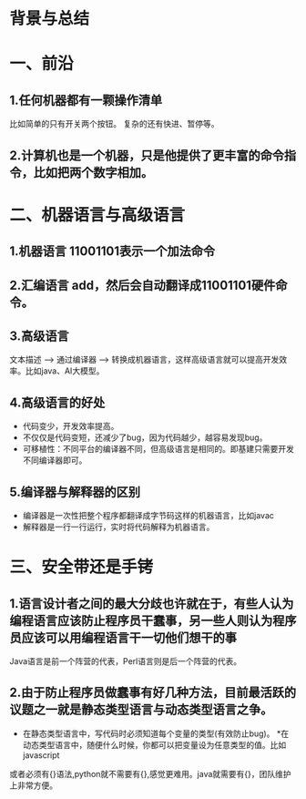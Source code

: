 # 背景与总结

# 一、前沿
## 1.任何机器都有一颗操作清单
比如简单的只有开关两个按钮。
复杂的还有快进、暂停等。

## 2.计算机也是一个机器，只是他提供了更丰富的命令指令，比如把两个数字相加。

# 二、机器语言与高级语言
## 1.机器语言 11001101表示一个加法命令
## 2.汇编语言 add，然后会自动翻译成11001101硬件命令。
## 3.高级语言
文本描述 --> 通过编译器 --> 转换成机器语言，这样高级语言就可以提高开发效率。比如java、AI大模型。

## 4.高级语言的好处
* 代码变少，开发效率提高。
* 不仅仅是代码变短，还减少了bug，因为代码越少，越容易发现bug。
* 可移植性：不同平台的编译器不同，但高级语言是相同的。即基建只需要开发不同编译器即可。

## 5.编译器与解释器的区别
* 编译器是一次性把整个程序都翻译成字节码这样的机器语言，比如javac
* 解释器是一行一行运行，实时将代码解释为机器语言。

# 三、安全带还是手铐
## 1.语言设计者之间的最大分歧也许就在于，有些人认为编程语言应该防止程序员干蠢事，另一些人则认为程序员应该可以用编程语言干一切他们想干的事
Java语言是前一个阵营的代表，Perl语言则是后一个阵营的代表。​

## 2.由于防止程序员做蠢事有好几种方法，目前最活跃的议题之一就是静态类型语言与动态类型语言之争。
* 在静态类型语言中，写代码时必须知道每个变量的类型(有效防止bug)。
*在动态类型语言中，随便什么时候，你都可以把变量设为任意类型的值。比如javascript

或者必须有{}语法,python就不需要有{},感觉更难用。java就需要有{}，团队维护上非常方便。